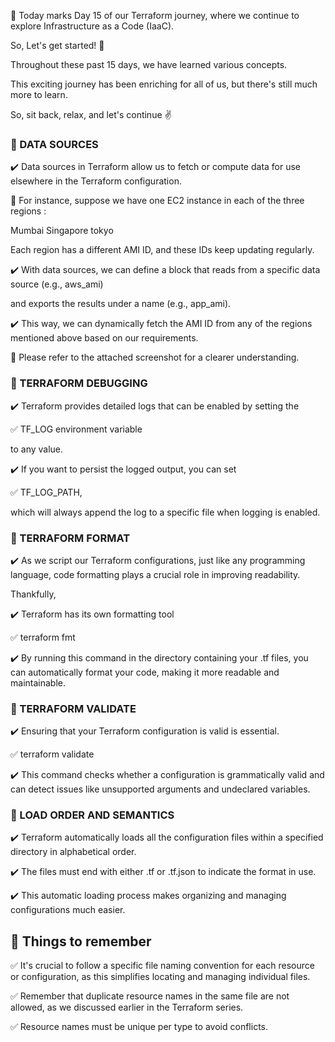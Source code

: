 🔖 Today marks Day 15 of our Terraform journey, where we continue to explore Infrastructure as a Code (IaaC).

So, Let's get started! 🔰

Throughout these past 15 days, we have learned various concepts.

This exciting journey has been enriching for all of us, but there's still much more to learn.

So, sit back, relax, and let's continue ✌️

### 🚀 DATA SOURCES

✔️ Data sources in Terraform allow us to fetch or compute data for use elsewhere in the Terraform configuration.

🔖 For instance, suppose we have one EC2 instance in each of the three regions :

Mumbai
Singapore
tokyo

Each region has a different AMI ID, and these IDs keep updating regularly.

✔️ With data sources, we can define a block that reads from a specific data source
(e.g., aws_ami)

and exports the results under a name (e.g., app_ami).

✔️ This way, we can dynamically fetch the AMI ID from any of the regions mentioned above based on our requirements.

🔖 Please refer to the attached screenshot for a clearer understanding.

### 🚀 TERRAFORM DEBUGGING

✔️ Terraform provides detailed logs that can be enabled by setting the

✅ TF_LOG environment variable

to any value.

✔️ If you want to persist the logged output, you can set

✅ TF_LOG_PATH,

which will always append the log to a specific file when logging is enabled.

### 🚀 TERRAFORM FORMAT

✔️ As we script our Terraform configurations, just like any programming language, code formatting plays a crucial role in improving readability.

Thankfully,

✔️ Terraform has its own formatting tool

✅ terraform fmt

✔️ By running this command in the directory containing your .tf files, you can automatically format your code, making it more readable and maintainable.

### 🚀 TERRAFORM VALIDATE

✔️ Ensuring that your Terraform configuration is valid is essential.

✅ terraform validate

✔️ This command checks whether a configuration is grammatically valid and can detect issues like unsupported arguments and undeclared variables.

### 🚀 LOAD ORDER AND SEMANTICS

✔️ Terraform automatically loads all the configuration files within a specified directory in alphabetical order.

✔️ The files must end with either .tf or .tf.json to indicate the format in use.

✔️ This automatic loading process makes organizing and managing configurations much easier.

## 📌 Things to remember

✅ It's crucial to follow a specific file naming convention for each resource or configuration, as this simplifies locating and managing individual files.

✅ Remember that duplicate resource names in the same file are not allowed, as we discussed earlier in the Terraform series.

✅ Resource names must be unique per type to avoid conflicts.